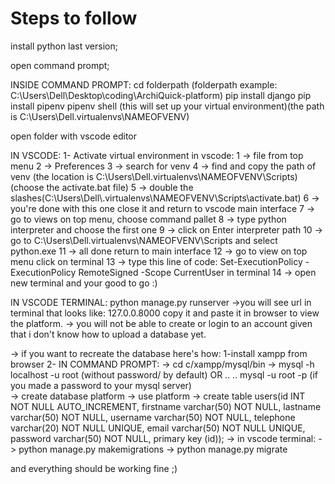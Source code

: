 # Steps to follow

install python last version;

open command prompt;

INSIDE COMMAND PROMPT:
cd folderpath (folderpath example: C:\Users\Dell\Desktop\coding\ArchiQuick-platform)
pip install django
pip install pipenv
pipenv shell (this will set up your virtual environment)(the path is C:\Users\Dell\.virtualenvs\NAMEOFVENV)

open folder with vscode editor

IN VSCODE:
1- Activate virtual environment in vscode:
1 -> file from top menu 
2 -> Preferences
3 -> search for venv
4 -> find and copy the path of venv (the location is C:\Users\Dell\.virtualenvs\NAMEOFVENV\Scripts) (choose the activate.bat file)
5 -> double the slashes(C:\\Users\\Dell\\.virtualenvs\\NAMEOFVENV\\Scripts\\activate.bat)
6 -> you're done with this one close it and return to vscode main interface
7 -> go to views on top menu, choose command pallet
8 -> type python interpreter and choose the first one
9 -> click on Enter interpreter path
10 -> go to C:\Users\Dell\.virtualenvs\NAMEOFVENV\Scripts and select python.exe
11 -> all done return to main interface
12 -> go to view on top menu click on terminal
13 -> type this line of code: Set-ExecutionPolicy -ExecutionPolicy RemoteSigned -Scope CurrentUser in terminal
14 -> open new terminal and your good to go :)

IN VSCODE TERMINAL:
python manage.py runserver
->you will see url in terminal that looks like: 127.0.0.8000 copy it and paste it in browser to view the platform.
-> you will not be able to create or login to an account given that i don't know how to upload a database yet.

-> if you want to recreate the database here's how:
1-install xampp from browser
2- IN COMMAND PROMPT:
-> cd c/xampp/mysql/bin
-> mysql -h localhost -u root (without password/ by default)  OR ..
.. mysql -u root -p (if you made a password to your mysql server)   
-> create database platform
-> use platform
-> create table users(id INT NOT NULL AUTO_INCREMENT,
    firstname varchar(50) NOT NULL,
    lastname varchar(50) NOT NULL,
    username varchar(50) NOT NULL,
    telephone varchar(20) NOT NULL UNIQUE,
    email varchar(50) NOT NULL UNIQUE,
    password varchar(50) NOT NULL,
    primary key (id));
-> in vscode terminal:
    -> python manage.py makemigrations
    -> python manage.py migrate


and everything should be working fine ;)
 

